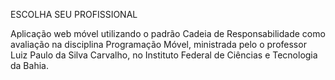 
ESCOLHA SEU PROFISSIONAL

Aplicação web móvel utilizando o padrão Cadeia de Responsabilidade como avaliação na disciplina Programação Móvel,
ministrada pelo o professor Luiz Paulo da Silva Carvalho, no Instituto Federal de Ciências e Tecnologia da Bahia.
